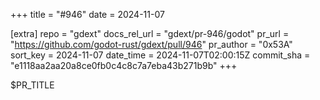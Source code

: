 +++
title = "#946"
date = 2024-11-07

[extra]
repo = "gdext"
docs_rel_url = "gdext/pr-946/godot"
pr_url = "https://github.com/godot-rust/gdext/pull/946"
pr_author = "0x53A"
sort_key = 2024-11-07
date_time = 2024-11-07T02:00:15Z
commit_sha = "e1118aa2aa20a8ce0fb0c4c8c7a7eba43b271b9b"
+++

$PR_TITLE
